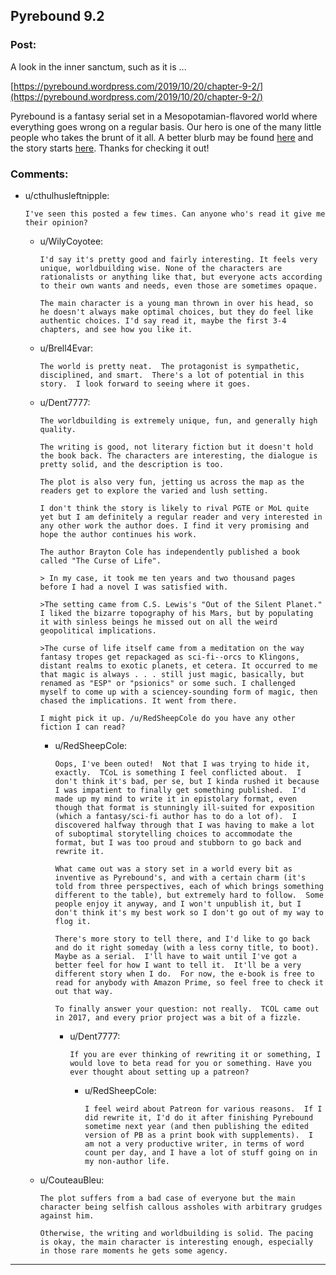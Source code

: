 ## Pyrebound 9.2

### Post:

A look in the inner sanctum, such as it is ...

[https://pyrebound.wordpress.com/2019/10/20/chapter-9-2/](https://pyrebound.wordpress.com/2019/10/20/chapter-9-2/)

Pyrebound is a fantasy serial set in a Mesopotamian-flavored world where everything goes wrong on a regular basis.  Our hero is one of the many little people who takes the brunt of it all.  A better blurb may be found [here](https://pyrebound.wordpress.com/) and the story starts [here](https://pyrebound.wordpress.com/2019/01/17/one-a-child-of-the-hearth/).  Thanks for checking it out!

### Comments:

- u/cthulhusleftnipple:
  ```
  I've seen this posted a few times. Can anyone who's read it give me their opinion?
  ```

  - u/WilyCoyotee:
    ```
    I'd say it's pretty good and fairly interesting. It feels very unique, worldbuilding wise. None of the characters are rationalists or anything like that, but everyone acts according to their own wants and needs, even those are sometimes opaque. 

    The main character is a young man thrown in over his head, so he doesn't always make optimal choices, but they do feel like authentic choices. I'd say read it, maybe the first 3-4 chapters, and see how you like it.
    ```

  - u/Brell4Evar:
    ```
    The world is pretty neat.  The protagonist is sympathetic, disciplined, and smart.  There's a lot of potential in this story.  I look forward to seeing where it goes.
    ```

  - u/Dent7777:
    ```
    The worldbuilding is extremely unique, fun, and generally high quality. 

    The writing is good, not literary fiction but it doesn't hold the book back. The characters are interesting, the dialogue is pretty solid, and the description is too. 

    The plot is also very fun, jetting us across the map as the readers get to explore the varied and lush setting.

    I don't think the story is likely to rival PGTE or MoL quite yet but I am definitely a regular reader and very interested in any other work the author does. I find it very promising and hope the author continues his work.

    The author Brayton Cole has independently published a book called "The Curse of Life". 

    > In my case, it took me ten years and two thousand pages before I had a novel I was satisfied with.

    >The setting came from C.S. Lewis's "Out of the Silent Planet." I liked the bizarre topography of his Mars, but by populating it with sinless beings he missed out on all the weird geopolitical implications.

    >The curse of life itself came from a meditation on the way fantasy tropes get repackaged as sci-fi--orcs to Klingons, distant realms to exotic planets, et cetera. It occurred to me that magic is always . . . still just magic, basically, but renamed as "ESP" or "psionics" or some such. I challenged myself to come up with a sciencey-sounding form of magic, then chased the implications. It went from there.

    I might pick it up. /u/RedSheepCole do you have any other fiction I can read?
    ```

    - u/RedSheepCole:
      ```
      Oops, I've been outed!  Not that I was trying to hide it, exactly.  TCoL is something I feel conflicted about.  I don't think it's bad, per se, but I kinda rushed it because I was impatient to finally get something published.  I'd made up my mind to write it in epistolary format, even though that format is stunningly ill-suited for exposition (which a fantasy/sci-fi author has to do a lot of).  I discovered halfway through that I was having to make a lot of suboptimal storytelling choices to accommodate the format, but I was too proud and stubborn to go back and rewrite it.

      What came out was a story set in a world every bit as inventive as Pyrebound's, and with a certain charm (it's told from three perspectives, each of which brings something different to the table), but extremely hard to follow.  Some people enjoy it anyway, and I won't unpublish it, but I don't think it's my best work so I don't go out of my way to flog it. 

      There's more story to tell there, and I'd like to go back and do it right someday (with a less corny title, to boot).  Maybe as a serial.  I'll have to wait until I've got a better feel for how I want to tell it.  It'll be a very different story when I do.  For now, the e-book is free to read for anybody with Amazon Prime, so feel free to check it out that way.

      To finally answer your question: not really.  TCOL came out in 2017, and every prior project was a bit of a fizzle.
      ```

      - u/Dent7777:
        ```
        If you are ever thinking of rewriting it or something, I would love to beta read for you or something. Have you ever thought about setting up a patreon?
        ```

        - u/RedSheepCole:
          ```
          I feel weird about Patreon for various reasons.  If I did rewrite it, I'd do it after finishing Pyrebound sometime next year (and then publishing the edited version of PB as a print book with supplements).  I am not a very productive writer, in terms of word count per day, and I have a lot of stuff going on in my non-author life.
          ```

  - u/CouteauBleu:
    ```
    The plot suffers from a bad case of everyone but the main character being selfish callous assholes with arbitrary grudges against him.

    Otherwise, the writing and worldbuilding is solid. The pacing is okay, the main character is interesting enough, especially in those rare moments he gets some agency.
    ```

---

